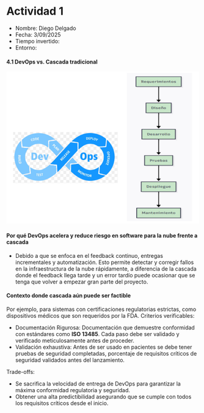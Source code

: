 # Actividad 1
* Nombre: Diego Delgado
* Fecha: 3/09/2025
* Tiempo invertido: 
* Entorno: 

#### 4.1 DevOps vs. Cascada tradicional

![](./imagenes/devops-vs-cascada.png)

####  Por qué DevOps acelera y reduce riesgo en software para la nube frente a cascada
- Debido a que se enfoca en el feedback continuo, entregas incrementales y automatización. Esto permite detectar y corregir fallos en la infraestructura de la nube rápidamente, a diferencia de la cascada donde el feedback llega tarde y un error tardío puede ocasionar que se tenga que volver a empezar gran parte del proyecto.
#### Contexto donde cascada aún puede ser factible
Por ejemplo, para sistemas con certificaciones regulatorias estrictas, como dispositivos médicos que son requeridos por la FDA.
Criterios verificables:
*  Documentación Rigurosa: Documentación que demuestre conformidad con estándares como **ISO 13485**. Cada paso debe ser validado y verificado meticulosamente antes de proceder.
* Validación exhaustiva: Antes de ser usado en pacientes se debe tener pruebas de seguridad completadas, porcentaje de requisitos críticos de seguridad validados antes del lanzamiento.

Trade-offs: 
* Se sacrifica la velocidad de entrega de DevOps para garantizar la máxima conformidad regulatoria y seguridad.
* Obtener una alta predictibilidad asegurando que se cumple con todos los requisitos críticos desde el inicio.
